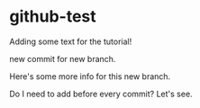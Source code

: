 # github-test

Adding some text for the tutorial!

new commit for new branch.

Here's some more info for this new branch.

Do I need to add before every commit? Let's see.